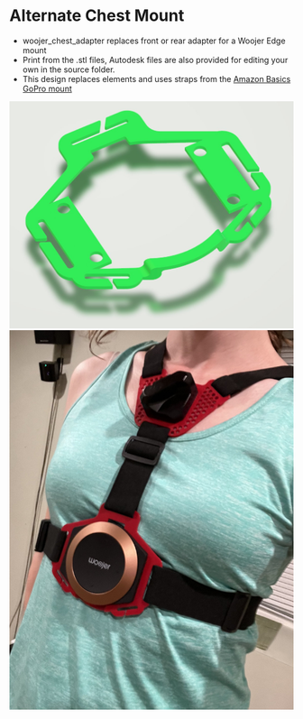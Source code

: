 # Alternate Chest Mount

- woojer_chest_adapter replaces front or rear adapter for a Woojer Edge mount
- Print from the .stl files, Autodesk files are also provided for editing your own in the source folder. 
- This design replaces elements and uses straps from the [Amazon Basics GoPro mount](https://www.amazon.com/AmazonBasics-Chest-Mount-Harness-cameras/dp/B01D3I8A7A)

![chest print](https://raw.githubusercontent.com/katruud/Catstrap-VR-Tracker-Mounts/main/Chest%20Woojer/images/print-woojer.jpg)
![chest mount](https://raw.githubusercontent.com/katruud/Catstrap-VR-Tracker-Mounts/main/Chest%20Woojer/images/woojer-mount.jpg)
